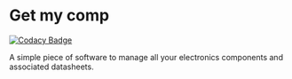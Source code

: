 # Get my comp

[![Codacy Badge](https://api.codacy.com/project/badge/Grade/a3a46c3114504e46a042597079ea7ac1)](https://app.codacy.com/manual/sylvain.lavabre/get-my-comp?utm_source=github.com&utm_medium=referral&utm_content=sylvaneau/get-my-comp&utm_campaign=Badge_Grade_Settings)

A simple piece of software to manage all your electronics components and associated datasheets.
